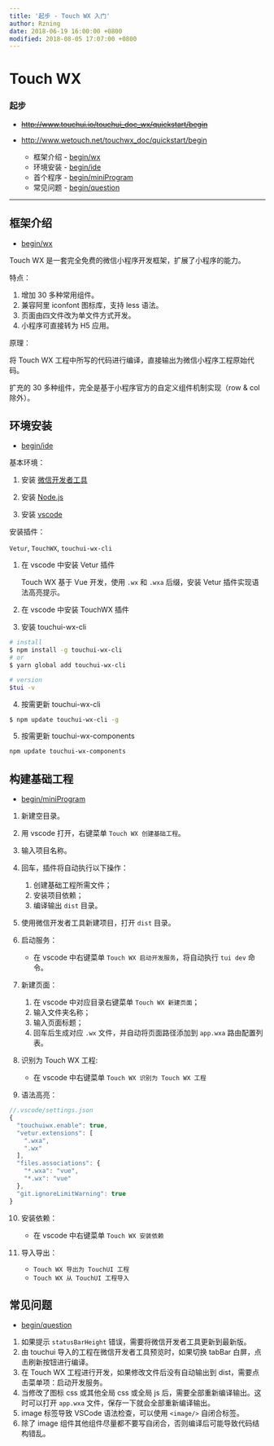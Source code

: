 ```yaml
---
title: '起步 - Touch WX 入门'
author: Rzning
date: 2018-06-19 16:00:00 +0800
modified: 2018-08-05 17:07:00 +0800
---
```


# Touch WX

### 起步

- ~~<http://www.touchui.io/touchui_doc_wx/quickstart/begin>~~
- <http://www.wetouch.net/touchwx_doc/quickstart/begin>

  - 框架介绍 - [begin/wx]
  - 环境安装 - [begin/ide]
  - 首个程序 - [begin/miniProgram]
  - 常见问题 - [begin/question]

---

## 框架介绍

- [begin/wx]

Touch WX 是一套完全免费的微信小程序开发框架，扩展了小程序的能力。

特点：

1. 增加 30 多种常用组件。
2. 兼容阿里 iconfont 图标库，支持 less 语法。
3. 页面由四文件改为单文件方式开发。
4. 小程序可直接转为 H5 应用。

原理：

将 Touch WX 工程中所写的代码进行编译，直接输出为微信小程序工程原始代码。

扩充的 30 多种组件，完全是基于小程序官方的自定义组件机制实现（row & col 除外）。

## 环境安装

- [begin/ide]

基本环境：

1. 安装 [微信开发者工具](https://developers.weixin.qq.com/miniprogram/dev/devtools/download.html)

2. 安装 [Node.js](https://nodejs.org/en/)

3. 安装 [vscode](https://code.visualstudio.com/)

安装插件：

`Vetur`, `TouchWX`, `touchui-wx-cli`

1. 在 vscode 中安装 Vetur 插件

   Touch WX 基于 Vue 开发，使用 `.wx` 和 `.wxa` 后缀，安装 Vetur 插件实现语法高亮提示。

2. 在 vscode 中安装 TouchWX 插件

3. 安装 touchui-wx-cli

```bash
# install
$ npm install -g touchui-wx-cli
# or
$ yarn global add touchui-wx-cli

# version
$tui -v
```

4. 按需更新 touchui-wx-cli

```bash
$ npm update touchui-wx-cli -g
```

5. 按需更新 touchui-wx-components

```bash
npm update touchui-wx-components
```

## 构建基础工程

- [begin/miniProgram]

1. 新建空目录。

2. 用 vscode 打开，右键菜单 `Touch WX 创建基础工程`。

3. 输入项目名称。

4. 回车，插件将自动执行以下操作：

   1. 创建基础工程所需文件；
   2. 安装项目依赖；
   3. 编译输出 `dist` 目录。

5. 使用微信开发者工具新建项目，打开 `dist` 目录。

6. 启动服务：

   - 在 vscode 中右键菜单 `Touch WX 启动开发服务`，将自动执行 `tui dev` 命令。

7. 新建页面：

   1. 在 vscode 中对应目录右键菜单 `Touch WX 新建页面`；
   2. 输入文件夹名称；
   3. 输入页面标题；
   4. 回车后生成对应 `.wx` 文件，并自动将页面路径添加到 `app.wxa` 路由配置列表。

8. 识别为 Touch WX 工程:

   - 在 vscode 中右键菜单 `Touch WX 识别为 Touch WX 工程`

9. 语法高亮：

```js
//.vscode/settings.json
{
  "touchuiwx.enable": true,
  "vetur.extensions": [
    ".wxa",
    ".wx"
  ],
  "files.associations": {
    "*.wxa": "vue",
    "*.wx": "vue"
  },
  "git.ignoreLimitWarning": true
}
```

10. 安装依赖：

    - 在 vscode 中右键菜单 `Touch WX 安装依赖`

11. 导入导出：
    - `Touch WX 导出为 TouchUI 工程`
    - `Touch WX 从 TouchUI 工程导入`

## 常见问题

- [begin/question]

1. 如果提示 `statusBarHeight` 错误，需要将微信开发者工具更新到最新版。
2. 由 touchui 导入的工程在微信开发者工具预览时，如果切换 tabBar 白屏，点击刷新按钮进行编译。
3. 在 Touch WX 工程进行开发，如果修改文件后没有自动输出到 dist，需要点击菜单项：启动开发服务。
4. 当修改了图标 css 或其他全局 css 或全局 js 后，需要全部重新编译输出。这时可以打开 `app.wxa` 文件，保存一下就会全部重新编译输出。
5. image 标签导致 VSCode 语法检查，可以使用 `<image/>` 自闭合标签。
6. 除了 image 组件其他组件尽量都不要写自闭合，否则编译后可能导致代码结构错乱。

[begin/wx]: http://www.wetouch.net/touchwx_doc/quickstart/begin/wx
[begin/ide]: http://www.wetouch.net/touchwx_doc/quickstart/begin/ide
[begin/miniProgram]: http://www.wetouch.net/touchwx_doc/quickstart/begin/miniProgram
[begin/question]: http://www.wetouch.net/touchwx_doc/quickstart/begin/question
